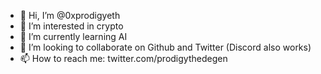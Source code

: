 - 👋 Hi, I’m @0xprodigyeth
- 👀 I’m interested in crypto
- 🌱 I’m currently learning AI
- 💞️ I’m looking to collaborate on Github and Twitter (Discord also works)
- 📫 How to reach me: twitter.com/prodigythedegen

<!---
0xprodigyeth/0xprodigyeth is a ✨ special ✨ repository because its `README.md` (this file) appears on your GitHub profile.
You can click the Preview link to take a look at your changes.
--->
